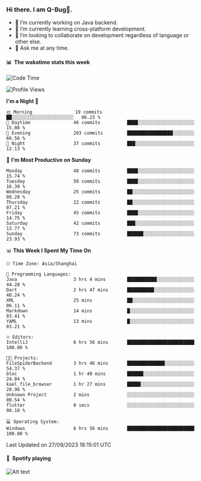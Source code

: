 ### Hi there. I am Q-Bug🐞.

- 🔭 I’m currently working on Java backend.
- 🌱 I’m currently learning cross-platform development.
- 👯 I’m looking to collaborate on development regardless of language or other else.
- 💬 Ask me at any time.

#### 📊 &nbsp;**The wakatime stats this week**  
<!--START_SECTION:waka-->
![Code Time](http://img.shields.io/badge/Code%20Time-122%20hrs%2043%20mins-blue)

![Profile Views](http://img.shields.io/badge/Profile%20Views-0-blue)

**I'm a Night 🦉** 

```text
🌞 Morning                19 commits          ██░░░░░░░░░░░░░░░░░░░░░░░   06.23 % 
🌆 Daytime                46 commits          ████░░░░░░░░░░░░░░░░░░░░░   15.08 % 
🌃 Evening                203 commits         █████████████████░░░░░░░░   66.56 % 
🌙 Night                  37 commits          ███░░░░░░░░░░░░░░░░░░░░░░   12.13 % 
```
📅 **I'm Most Productive on Sunday** 

```text
Monday                   48 commits          ████░░░░░░░░░░░░░░░░░░░░░   15.74 % 
Tuesday                  50 commits          ████░░░░░░░░░░░░░░░░░░░░░   16.39 % 
Wednesday                25 commits          ██░░░░░░░░░░░░░░░░░░░░░░░   08.20 % 
Thursday                 22 commits          ██░░░░░░░░░░░░░░░░░░░░░░░   07.21 % 
Friday                   45 commits          ████░░░░░░░░░░░░░░░░░░░░░   14.75 % 
Saturday                 42 commits          ███░░░░░░░░░░░░░░░░░░░░░░   13.77 % 
Sunday                   73 commits          ██████░░░░░░░░░░░░░░░░░░░   23.93 % 
```


📊 **This Week I Spent My Time On** 

```text
🕑︎ Time Zone: Asia/Shanghai

💬 Programming Languages: 
Java                     3 hrs 4 mins        ███████████░░░░░░░░░░░░░░   44.28 % 
Dart                     2 hrs 47 mins       ██████████░░░░░░░░░░░░░░░   40.24 % 
XML                      25 mins             ██░░░░░░░░░░░░░░░░░░░░░░░   06.11 % 
Markdown                 14 mins             █░░░░░░░░░░░░░░░░░░░░░░░░   03.41 % 
YAML                     13 mins             █░░░░░░░░░░░░░░░░░░░░░░░░   03.21 % 

🔥 Editors: 
IntelliJ                 6 hrs 56 mins       █████████████████████████   100.00 % 

🐱‍💻 Projects: 
FileSpiderBackend        3 hrs 46 mins       ██████████████░░░░░░░░░░░   54.37 % 
bloc                     1 hr 40 mins        ██████░░░░░░░░░░░░░░░░░░░   24.04 % 
kael_file_browser        1 hr 27 mins        █████░░░░░░░░░░░░░░░░░░░░   20.96 % 
Unknown Project          2 mins              ░░░░░░░░░░░░░░░░░░░░░░░░░   00.54 % 
flutter                  0 secs              ░░░░░░░░░░░░░░░░░░░░░░░░░   00.10 % 

💻 Operating System: 
Windows                  6 hrs 56 mins       █████████████████████████   100.00 % 
```


 Last Updated on 27/09/2023 18:15:01 UTC
<!--END_SECTION:waka-->

#### 🎵 &nbsp;**Spotify playing**  
![Alt text](https://spotify-recently-played-readme.vercel.app/api?user=e5y1o4x7kdt9kf2blu4wvmb4s&unique={true|1|on|yes})
